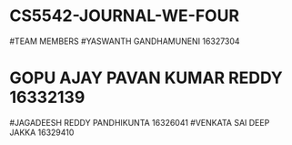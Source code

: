 # CS5542-JOURNAL-WE-FOUR
#TEAM MEMBERS
#YASWANTH GANDHAMUNENI 16327304
# GOPU AJAY PAVAN KUMAR REDDY 16332139
#JAGADEESH REDDY PANDHIKUNTA 16326041
#VENKATA SAI DEEP JAKKA 16329410
